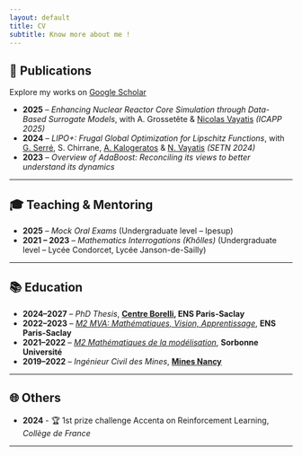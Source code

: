 ```yaml
---
layout: default
title: CV
subtitle: Know more about me !
---
```


## 🚀 Publications

Explore my works on [Google Scholar](https://scholar.google.com/citations?user=Qt7AfjsAAAAJ&hl=fr)  

- **2025** – *Enhancing Nuclear Reactor Core Simulation through Data-Based Surrogate Models*, with A. Grossetête & [Nicolas Vayatis](https://nvayatis.perso.math.cnrs.fr/) *(ICAPP 2025)*
- **2024** – *LIPO+: Frugal Global Optimization for Lipschitz Functions*, with [G. Serré](https://gaetanserre.fr/), S. Chirrane, [A. Kalogeratos](https://kalogeratos.com/psite/) & [N. Vayatis](https://nvayatis.perso.math.cnrs.fr/) *(SETN 2024)*
- **2023** – *Overview of AdaBoost: Reconciling its views to better understand its dynamics*

---

## 🎓 Teaching & Mentoring

- **2025** – *Mock Oral Exams* (Undergraduate level – Ipesup)  
- **2021 – 2023** – *Mathematics Interrogations (Khôlles)* (Undergraduate level – Lycée Condorcet, Lycée Janson-de-Sailly)

---

## 📚 Education

- **2024–2027** – *PhD Thesis*, **[Centre Borelli](https://centreborelli.ens-paris-saclay.fr/fr), ENS Paris-Saclay**  
- **2022–2023** – *[M2 MVA: Mathématiques, Vision, Apprentissage](https://www.master-mva.com/)*, **ENS Paris-Saclay** 
- **2021–2022** – *[M2 Mathématiques de la modélisation](https://www.ljll.fr/MathModel/)*, **Sorbonne Université**  
- **2019–2022** – *Ingénieur Civil des Mines*, **[Mines Nancy](https://mines-nancy.univ-lorraine.fr/)**

---

## 🌐 Others

- **2024** - 🏆 1st prize challenge Accenta on Reinforcement Learning, *Collège de France*

---
